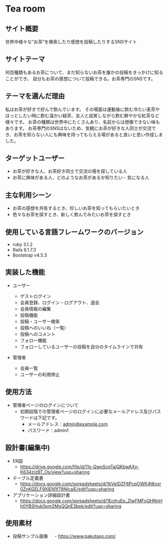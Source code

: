 # Tea room

## サイト概要
世界中様々な”お茶”を検索したり感想を投稿したりするSNSサイト

## サイトテーマ
何百種類もあるお茶について、まだ知らないお茶を誰かの投稿をきっかけに知ることができ、
自分もお茶の感想について投稿できる。お茶専門のSNSです。

## テーマを選んだ理由
私はお茶が好きで好んで飲んでいます。
その場面は運動後に飲む冷たい麦茶やほっとしたい時に飲む温かい緑茶、友人と談笑しながら飲む鮮やかな紅茶など様々です。
お茶の種類は世界中にたくさんあり、名前からは想像できない味もあります。
お茶専門のSNSはないため、気軽にお茶が好きな人同士が交流でき、お茶を知らない人にも興味を持ってもらえる場があると良いと思い作成しました。

## ターゲットユーザー
- お茶が好きな人、お茶好き同士で交流の場を探している人
- お茶に興味がある人、どのようなお茶があるか知りたい・気になる人

## 主な利用シーン
- お茶の感想を共有するとき、珍しいお茶を知ってもらいたいとき
- 色々なお茶を探すとき、新しく飲んでみたいお茶を探すとき

## 使用している言語フレームワークのバージョン
 - ruby 3.1.2
 - Rails 6.1.7.3
 - Bootstrap v4.5.3

## 実装した機能
* ユーザー
  - ゲストログイン
  - 会員登録、ログイン・ログアウト、退会
  - 会員情報の編集
  - 投稿機能
  - 投稿・ユーザー検索
  - 投稿へのいいね（一覧）
  - 投稿へのコメント
  - フォロー機能
  - フォローしているユーザーの投稿を自分のタイムラインで共有

* 管理者
  - 会員一覧
  - ユーザーの利用停止

## 使用方法
* 管理者ページのログインについて
  - 初期段階での管理者ページのログインに必要なメールアドレス及びパスワードは下記です。
    - メールアドレス：admin@example.com
    - パスワード：admin1

## 設計書(編集中)
* ER図
   - https://drive.google.com/file/d/11s-QwoScpTajQKbwAXy-K634zizBT_Os/view?usp=sharing
* テーブル定義書
   - https://docs.google.com/spreadsheets/d/1kVeIDZF6PcpOWK4t8yxr0ZnKGELF9XlEN1f79NlcajE/edit?usp=sharing
* アプリケーション詳細設計書
   - https://docs.google.com/spreadsheets/d/1EcjlruEp_ZlwFMFoQHNnHh0YBSHuk0pm2MgQQnE3bpk/edit?usp=sharing

## 使用素材
* 投稿サンプル画像
　 - https://www.pakutaso.com/
